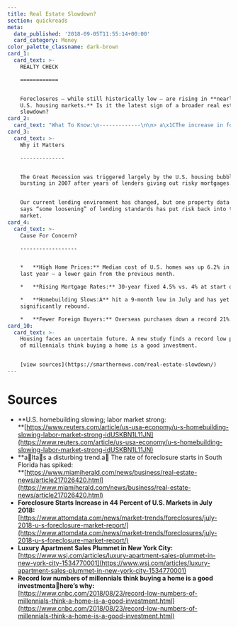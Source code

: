 ```yaml
---
title: Real Estate Slowdown?
section: quickreads
meta:
  date_published: '2018-09-05T11:55:14+00:00'
  card_category: Money
color_palette_classname: dark-brown
card_1:
  card_text: >-
    REALTY CHECK

    ============


    Foreclosures – while still historically low – are rising in **nearly half of
    U.S. housing markets.** Is it the latest sign of a broader real estate
    slowdown?
card_2:
  card_text: "What To Know:\n-------------\n\n> a\x1CThe increase in foreclosure starts is **not just a one-month anomaly** in many local markets given that July represented the third consecutive month with a year-over-year increase in 33 metro areas, including Los Angeles, Miami, Houston, Detroit, San Diego and Austin.”\n> \n> Daren Blomquist, ATTOM Data Solutions SVP, a property data firm"
card_3:
  card_text: >-
    Why it Matters

    --------------


    The Great Recession was triggered largely by the U.S. housing bubble
    bursting in 2007 after years of lenders giving out risky mortgages.


    Our current lending environment has changed, but one property data company
    says “some loosening” of lending standards has put risk back into the
    market.
card_4:
  card_text: >-
    Cause For Concern?

    ------------------


    *   **High Home Prices:** Median cost of U.S. homes was up 6.2% in June vs.
    last year – a lower gain from the previous month.

    *   **Rising Mortgage Rates:** 30-year fixed 4.5% vs. 4% at start of 2018.

    *   **Homebuilding Slows:A** hit a 9-month low in July and has yet to
    significantly rebound.

    *   **Fewer Foreign Buyers:** Overseas purchases down a record 21%.
card_10:
  card_text: >-
    Housing faces an uncertain future. A new study finds a record low percentage
    of millennials think buying a home is a good investment.


    [view sources](https://smarthernews.com/real-estate-slowdown/)
---
```

Sources
=======

*   **U.S. homebuilding slowing; labor market strong:  
    **[https://www.reuters.com/article/us-usa-economy/u-s-homebuilding-slowing-labor-market-strong-idUSKBN1L11JN](https://www.reuters.com/article/us-usa-economy/u-s-homebuilding-slowing-labor-market-strong-idUSKBN1L11JN)
*   **aItas a disturbing trend.a The rate of foreclosure starts in South Florida has spiked:  
    **[https://www.miamiherald.com/news/business/real-estate-news/article217026420.html](https://www.miamiherald.com/news/business/real-estate-news/article217026420.html)
*   **Foreclosure Starts Increase in 44 Percent of U.S. Markets in July 2018:**  
    [https://www.attomdata.com/news/market-trends/foreclosures/july-2018-u-s-foreclosure-market-report/](https://www.attomdata.com/news/market-trends/foreclosures/july-2018-u-s-foreclosure-market-report/)
*   **Luxury Apartment Sales Plummet in New York City:**  
    [https://www.wsj.com/articles/luxury-apartment-sales-plummet-in-new-york-city-1534770001](https://www.wsj.com/articles/luxury-apartment-sales-plummet-in-new-york-city-1534770001)
*   **Record low numbers of millennials think buying a home is a good investmentahere’s why:**  
    [https://www.cnbc.com/2018/08/23/record-low-numbers-of-millennials-think-a-home-is-a-good-investment.html](https://www.cnbc.com/2018/08/23/record-low-numbers-of-millennials-think-a-home-is-a-good-investment.html)